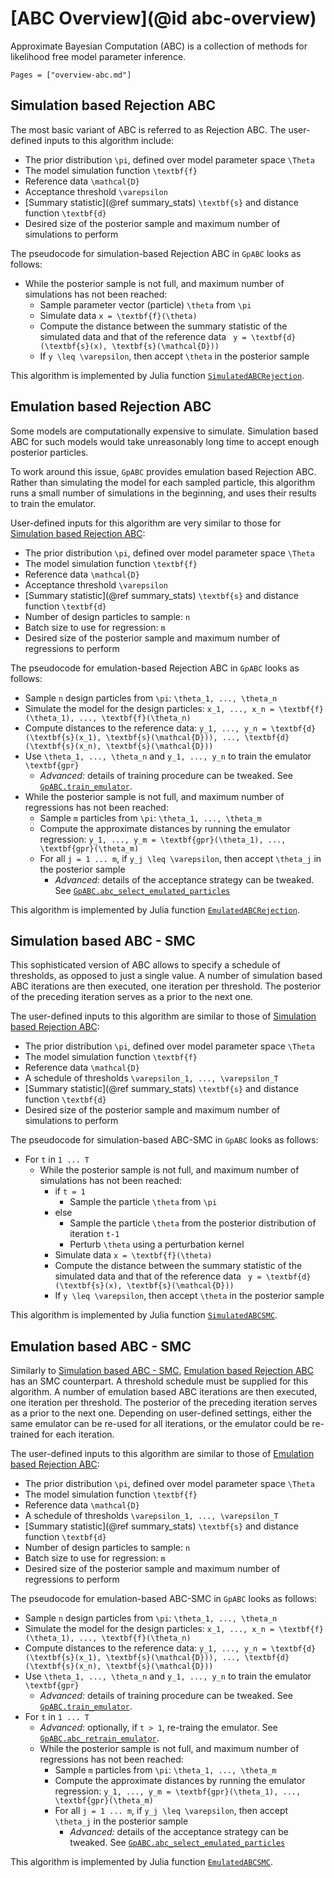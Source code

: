 # [ABC Overview](@id abc-overview)

Approximate Bayesian Computation (ABC) is a collection of methods for likelihood free model parameter inference.

```@contents
Pages = ["overview-abc.md"]
```

## Simulation based Rejection ABC

The most basic variant of ABC is referred to as Rejection ABC. The user-defined inputs to this algorithm include:

- The prior distribution ``\pi``, defined over model parameter space ``\Theta``
- The model simulation function ``\textbf{f}``
- Reference data ``\mathcal{D}``
- Acceptance threshold ``\varepsilon``
- [Summary statistic](@ref summary_stats) ``\textbf{s}`` and distance function ``\textbf{d}``
- Desired size of the posterior sample and maximum number of simulations to perform

The pseudocode for simulation-based Rejection ABC in `GpABC` looks as follows:

- While the posterior sample is not full, and maximum number of simulations has not been reached:
  - Sample parameter vector (particle) ``\theta`` from ``\pi``
  - Simulate data ``x = \textbf{f}(\theta)``
  - Compute the distance between the summary statistic of the simulated data and that of the reference data `` y = \textbf{d}(\textbf{s}(x), \textbf{s}(\mathcal{D}))``
  - If ``y \leq \varepsilon``, then accept ``\theta`` in the posterior sample

This algorithm is implemented by Julia function [`SimulatedABCRejection`](@ref).

## Emulation based Rejection ABC

Some models are computationally expensive to simulate. Simulation based ABC for such models would take unreasonably long time to accept enough posterior particles.

To work around this issue, `GpABC` provides emulation based Rejection ABC. Rather than simulating the model for each sampled particle, this algorithm runs a small number of simulations in the beginning, and uses their results to train the emulator.

User-defined inputs for this algorithm are very similar to those for [Simulation based Rejection ABC](@ref):

- The prior distribution ``\pi``, defined over model parameter space ``\Theta``
- The model simulation function ``\textbf{f}``
- Reference data ``\mathcal{D}``
- Acceptance threshold ``\varepsilon``
- [Summary statistic](@ref summary_stats) ``\textbf{s}`` and distance function ``\textbf{d}``
- Number of design particles to sample: ``n``
- Batch size to use for regression: ``m``
- Desired size of the posterior sample and maximum number of regressions to perform

The pseudocode for emulation-based Rejection ABC in `GpABC` looks as follows:

- Sample ``n`` design particles from ``\pi``: ``\theta_1, ..., \theta_n``
- Simulate the model for the design particles: ``x_1, ..., x_n = \textbf{f}(\theta_1), ..., \textbf{f}(\theta_n)``
- Compute distances to the reference data: ``y_1, ..., y_n = \textbf{d}(\textbf{s}(x_1), \textbf{s}(\mathcal{D})), ..., \textbf{d}(\textbf{s}(x_n), \textbf{s}(\mathcal{D}))``
- Use ``\theta_1, ..., \theta_n`` and ``y_1, ..., y_n`` to train the emulator ``\textbf{gpr}``
  - *Advanced:* details of training procedure can be tweaked. See [`GpABC.train_emulator`](@ref).
- While the posterior sample is not full, and maximum number of regressions has not been reached:
  - Sample ``m`` particles from ``\pi``: ``\theta_1, ..., \theta_m``
  - Compute the approximate distances by running the emulator regression: ``y_1, ..., y_m = \textbf{gpr}(\theta_1), ..., \textbf{gpr}(\theta_m)``
  - For all ``j = 1 ... m``, if ``y_j \leq \varepsilon``, then accept ``\theta_j`` in the posterior sample
    - *Advanced:* details of the acceptance strategy can be tweaked. See [`GpABC.abc_select_emulated_particles`](@ref)

This algorithm is implemented by Julia function [`EmulatedABCRejection`](@ref).

## Simulation based ABC - SMC

This sophisticated version of ABC allows to specify a schedule of thresholds, as opposed to just a single value. A number of simulation based ABC iterations are then executed, one iteration per threshold. The posterior of the preceding iteration serves as a prior to the next one.

The user-defined inputs to this algorithm are similar to those of [Simulation based Rejection ABC](@ref):

- The prior distribution ``\pi``, defined over model parameter space ``\Theta``
- The model simulation function ``\textbf{f}``
- Reference data ``\mathcal{D}``
- A schedule of thresholds ``\varepsilon_1, ..., \varepsilon_T``
- [Summary statistic](@ref summary_stats) ``\textbf{s}`` and distance function ``\textbf{d}``
- Desired size of the posterior sample and maximum number of simulations to perform

The pseudocode for simulation-based ABC-SMC in `GpABC` looks as follows:

- For ``t`` in ``1 ... T``
  - While the posterior sample is not full, and maximum number of simulations has not been reached:
    - if ``t = 1``
      - Sample the particle ``\theta`` from ``\pi``
    - else
      - Sample the particle ``\theta`` from the posterior distribution of iteration ``t-1``
      - Perturb ``\theta`` using a perturbation kernel
    - Simulate data ``x = \textbf{f}(\theta)``
    - Compute the distance between the summary statistic of the simulated data and that of the reference data `` y = \textbf{d}(\textbf{s}(x), \textbf{s}(\mathcal{D}))``
    - If ``y \leq \varepsilon``, then accept ``\theta`` in the posterior sample

This algorithm is implemented by Julia function [`SimulatedABCSMC`](@ref).

## Emulation based ABC - SMC

Similarly to [Simulation based ABC - SMC](@ref), [Emulation based Rejection ABC](@ref) has an SMC counterpart. A threshold schedule must be supplied for this algorithm. A number of emulation based ABC iterations are then executed, one iteration per threshold. The posterior of the preceding iteration serves as a prior to the next one. Depending on user-defined settings, either the same emulator can be re-used for all iterations, or the emulator could be re-trained for each iteration.

The user-defined inputs to this algorithm are similar to those of [Emulation based Rejection ABC](@ref):

- The prior distribution ``\pi``, defined over model parameter space ``\Theta``
- The model simulation function ``\textbf{f}``
- Reference data ``\mathcal{D}``
- A schedule of thresholds ``\varepsilon_1, ..., \varepsilon_T``
- [Summary statistic](@ref summary_stats) ``\textbf{s}`` and distance function ``\textbf{d}``
- Number of design particles to sample: ``n``
- Batch size to use for regression: ``m``
- Desired size of the posterior sample and maximum number of regressions to perform

The pseudocode for emulation-based ABC-SMC in `GpABC` looks as follows:

- Sample ``n`` design particles from ``\pi``: ``\theta_1, ..., \theta_n``
- Simulate the model for the design particles: ``x_1, ..., x_n = \textbf{f}(\theta_1), ..., \textbf{f}(\theta_n)``
- Compute distances to the reference data: ``y_1, ..., y_n = \textbf{d}(\textbf{s}(x_1), \textbf{s}(\mathcal{D})), ..., \textbf{d}(\textbf{s}(x_n), \textbf{s}(\mathcal{D}))``
- Use ``\theta_1, ..., \theta_n`` and ``y_1, ..., y_n`` to train the emulator ``\textbf{gpr}``
  - *Advanced:* details of training procedure can be tweaked. See [`GpABC.train_emulator`](@ref).
- For ``t`` in ``1 ... T``
  - *Advanced*: optionally, if ``t > 1``, re-traing the emulator. See [`GpABC.abc_retrain_emulator`](@ref).
  - While the posterior sample is not full, and maximum number of regressions has not been reached:
    - Sample ``m`` particles from ``\pi``: ``\theta_1, ..., \theta_m``
    - Compute the approximate distances by running the emulator regression: ``y_1, ..., y_m = \textbf{gpr}(\theta_1), ..., \textbf{gpr}(\theta_m)``
    - For all ``j = 1 ... m``, if ``y_j \leq \varepsilon``, then accept ``\theta_j`` in the posterior sample
      - *Advanced:* details of the acceptance strategy can be tweaked. See [`GpABC.abc_select_emulated_particles`](@ref)

This algorithm is implemented by Julia function [`EmulatedABCSMC`](@ref).
